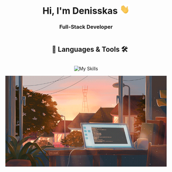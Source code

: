 <h1 align="center"> Hi, I'm Denisskas <img src="https://github.com/DeniskasPro/DeniskasPro/blob/main/icons/wave.gif" width="30" height="30"></h1>
<h3 align="center">Full-Stack Developer</h3>

<div id="user-content-toc">
  <ul align="center">
    <summary><h2 style="display: inline-block">  📖 Languages & Tools 🛠</h2></summary>
  </ul>
</div> 

<div align="center">
  
![My Skills](https://go-skill-icons.vercel.app/api/icons?i=vscode,ts,js,html,css,sass,tailwind,jquery,py,php,mysql,vue,vite,figma,blender,ps,ai,arduino&theme=light&perline=9)

</div>

<div align="center"><img src="https://github.com/DeniskasPro/DeniskasPro/blob/main/icons/bg.gif"></div>
